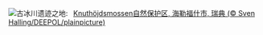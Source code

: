 ![](https://www.bing.com/th?id=OHR.SwedenReserve_ZH-CN9963744170_UHD.jpg&w=1000)古冰川遗迹之地:&nbsp;&ensp;[Knuthöjdsmossen自然保护区, 海勒福什市, 瑞典 (© Sven Halling/DEEPOL/plainpicture)](https://www.bing.com/th?id=OHR.SwedenReserve_ZH-CN9963744170_UHD.jpg)
<br><br/>
